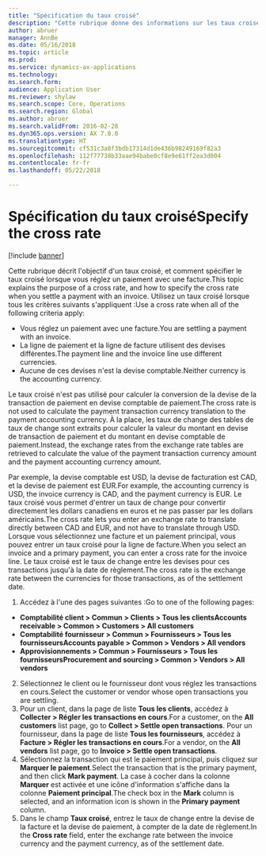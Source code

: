 ```yaml
---
title: "Spécification du taux croisé"
description: "Cette rubrique donne des informations sur les taux croisés dans Microsoft Dynamics 365 for Finance and Operations."
author: abruer
manager: AnnBe
ms.date: 05/16/2018
ms.topic: article
ms.prod: 
ms.service: dynamics-ax-applications
ms.technology: 
ms.search.form: 
audience: Application User
ms.reviewer: shylaw
ms.search.scope: Core, Operations
ms.search.region: Global
ms.author: abruer
ms.search.validFrom: 2016-02-28
ms.dyn365.ops.version: AX 7.0.0
ms.translationtype: HT
ms.sourcegitcommit: cf531c3a8f3bdb17314d1de436b98249169f82a3
ms.openlocfilehash: 112f77738b33aae94babe0cf8e9e61ff2ea3d004
ms.contentlocale: fr-fr
ms.lasthandoff: 05/22/2018

---
```


# <a name="specify-the-cross-rate"></a><span data-ttu-id="afa98-103">Spécification du taux croisé</span><span class="sxs-lookup"><span data-stu-id="afa98-103">Specify the cross rate</span></span>

[!include [banner](../includes/banner.md)]

<span data-ttu-id="afa98-104">Cette rubrique décrit l'objectif d'un taux croisé, et comment spécifier le taux croisé lorsque vous réglez un paiement avec une facture.</span><span class="sxs-lookup"><span data-stu-id="afa98-104">This topic explains the purpose of a cross rate, and how to specify the cross rate when you settle a payment with an invoice.</span></span> <span data-ttu-id="afa98-105">Utilisez un taux croisé lorsque tous les critères suivants s'appliquent :</span><span class="sxs-lookup"><span data-stu-id="afa98-105">Use a cross rate when all of the following criteria apply:</span></span> 
-   <span data-ttu-id="afa98-106">Vous réglez un paiement avec une facture.</span><span class="sxs-lookup"><span data-stu-id="afa98-106">You are settling a payment with an invoice.</span></span> 
-   <span data-ttu-id="afa98-107">La ligne de paiement et la ligne de facture utilisent des devises différentes.</span><span class="sxs-lookup"><span data-stu-id="afa98-107">The payment line and the invoice line use different currencies.</span></span> 
-   <span data-ttu-id="afa98-108">Aucune de ces devises n'est la devise comptable.</span><span class="sxs-lookup"><span data-stu-id="afa98-108">Neither currency is the accounting currency.</span></span> 

<span data-ttu-id="afa98-109">Le taux croisé n'est pas utilisé pour calculer la conversion de la devise de la transaction de paiement en devise comptable de paiement.</span><span class="sxs-lookup"><span data-stu-id="afa98-109">The cross rate is not used to calculate the payment transaction currency translation to the payment accounting currency.</span></span> <span data-ttu-id="afa98-110">À la place, les taux de change des tables de taux de change sont extraits pour calculer la valeur du montant en devise de transaction de paiement et du montant en devise comptable de paiement.</span><span class="sxs-lookup"><span data-stu-id="afa98-110">Instead, the exchange rates from the exchange rate tables are retrieved to calculate the value of the payment transaction currency amount and the payment accounting currency amount.</span></span> 

<span data-ttu-id="afa98-111">Par exemple, la devise comptable est USD, la devise de facturation est CAD, et la devise de paiement est EUR.</span><span class="sxs-lookup"><span data-stu-id="afa98-111">For example, the accounting currency is USD, the invoice currency is CAD, and the payment currency is EUR.</span></span> <span data-ttu-id="afa98-112">Le taux croisé vous permet d'entrer un taux de change pour convertir directement les dollars canadiens en euros et ne pas passer par les dollars américains.</span><span class="sxs-lookup"><span data-stu-id="afa98-112">The cross rate lets you enter an exchange rate to translate directly between CAD and EUR, and not have to translate through USD.</span></span> <span data-ttu-id="afa98-113">Lorsque vous sélectionnez une facture et un paiement principal, vous pouvez entrer un taux croisé pour la ligne de facture.</span><span class="sxs-lookup"><span data-stu-id="afa98-113">When you select an invoice and a primary payment, you can enter a cross rate for the invoice line.</span></span> <span data-ttu-id="afa98-114">Le taux croisé est le taux de change entre les devises pour ces transactions jusqu'à la date de règlement.</span><span class="sxs-lookup"><span data-stu-id="afa98-114">The cross rate is the exchange rate between the currencies for those transactions, as of the settlement date.</span></span>

1.  <span data-ttu-id="afa98-115">Accédez à l'une des pages suivantes :</span><span class="sxs-lookup"><span data-stu-id="afa98-115">Go to one of the following pages:</span></span>
- <span data-ttu-id="afa98-116">**Comptabilité client > Commun > Clients > Tous les clients**</span><span class="sxs-lookup"><span data-stu-id="afa98-116">**Accounts receivable > Common > Customers > All customers**</span></span> 
- <span data-ttu-id="afa98-117">**Comptabilité fournisseur > Commun > Fournisseurs > Tous les fournisseurs**</span><span class="sxs-lookup"><span data-stu-id="afa98-117">**Accounts payable > Common > Vendors > All vendors**</span></span> 
- <span data-ttu-id="afa98-118">**Approvisionnements > Commun > Fournisseurs > Tous les fournisseurs**</span><span class="sxs-lookup"><span data-stu-id="afa98-118">**Procurement and sourcing > Common > Vendors > All vendors**</span></span>
2.  <span data-ttu-id="afa98-119">Sélectionnez le client ou le fournisseur dont vous réglez les transactions en cours.</span><span class="sxs-lookup"><span data-stu-id="afa98-119">Select the customer or vendor whose open transactions you are settling.</span></span> 
3.  <span data-ttu-id="afa98-120">Pour un client, dans la page de liste **Tous les clients**, accédez à **Collecter > Régler les transactions en cours**.</span><span class="sxs-lookup"><span data-stu-id="afa98-120">For a customer, on the **All customers** list page, go to **Collect > Settle open transactions**.</span></span> <span data-ttu-id="afa98-121">Pour un fournisseur, dans la page de liste **Tous les fournisseurs**, accédez à **Facture > Régler les transactions en cours**.</span><span class="sxs-lookup"><span data-stu-id="afa98-121">For a vendor, on the **All vendors** list page, go to **Invoice > Settle open transactions**.</span></span> 
4.  <span data-ttu-id="afa98-122">Sélectionnez la transaction qui est le paiement principal, puis cliquez sur **Marquer le paiement**.</span><span class="sxs-lookup"><span data-stu-id="afa98-122">Select the transaction that is the primary payment, and then click **Mark payment**.</span></span> <span data-ttu-id="afa98-123">La case à cocher dans la colonne **Marquer** est activée et une icône d'information s'affiche dans la colonne **Paiement principal**.</span><span class="sxs-lookup"><span data-stu-id="afa98-123">The check box in the **Mark** column is selected, and an information icon is shown in the **Primary payment** column.</span></span> 
5.  <span data-ttu-id="afa98-124">Dans le champ **Taux croisé**, entrez le taux de change entre la devise de la facture et la devise de paiement, à compter de la date de règlement.</span><span class="sxs-lookup"><span data-stu-id="afa98-124">In the **Cross rate** field, enter the exchange rate between the invoice currency and the payment currency, as of the settlement date.</span></span> 

